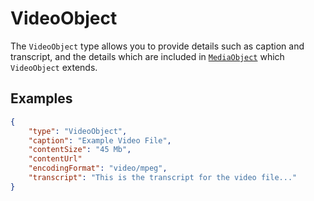 # VideoObject

The `VideoObject` type allows you to provide details such as caption and transcript, and the details which are included in [`MediaObject`](/MediaObject) which `VideoObject` extends.

## Examples

```json
{
    "type": "VideoObject",
    "caption": "Example Video File",
    "contentSize": "45 Mb",
    "contentUrl"
    "encodingFormat": "video/mpeg",
    "transcript": "This is the transcript for the video file..."
}
```
